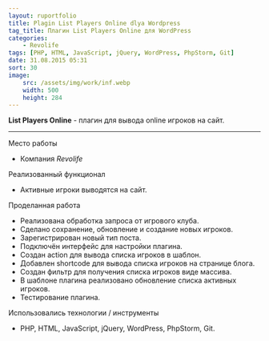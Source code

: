 ```yaml
---
layout: ruportfolio
title: Plagin List Players Online dlya Wordpress
tag_title: Плагин List Players Online для WordPress
categories:
    - Revolife
tags: [PHP, HTML, JavaScript, jQuery, WordPress, PhpStorm, Git]
date: 31.08.2015 05:31
sort: 30
image: 
    src: /assets/img/work/inf.webp 
    width: 500
    height: 284
---
```


**List Players Online** - плагин для вывода online игроков на сайт.

---

Место работы

* Компания _Revolife_

Реализованный функционал

* Активные игроки выводятся на сайт.

Проделанная работа

* Реализована обработка запроса от игрового клуба.
* Сделано сохранение, обновление и создание новых игроков.
* Зарегистрирован новый тип поста.
* Подключён интерфейс для настройки плагина.
* Создан action для вывода списка игроков в шаблон.
* Добавлен shortcode для вывода списка игроков на странице блога.
* Создан фильтр для получения списка игроков виде массива.
* В шаблоне плагина реализовано обновление списка активных игроков.
* Тестирование плагина.

Использовались технологии / инструменты

* PHP, HTML, JavaScript, jQuery, WordPress, PhpStorm, Git.
